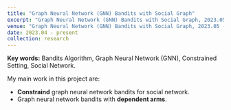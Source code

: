 ```yaml
---
title: "Graph Neural Network (GNN) Bandits with Social Graph"
excerpt: "Graph Neural Network (GNN) Bandits with Social Graph, 2023.05 - Present"
venue: "Graph Neural Network (GNN) Bandits with Social Graph, 2023.05 - Present"
date: 2023.04 - present
collection: research
---
```

**Key words:** Bandits Algorithm, Graph Neural Network (GNN), Constrained Setting, Social Network.

My main work in this project are:

* **Constraind** graph neural network bandits for social network.
* Graph neural network bandits with **dependent arms**.
